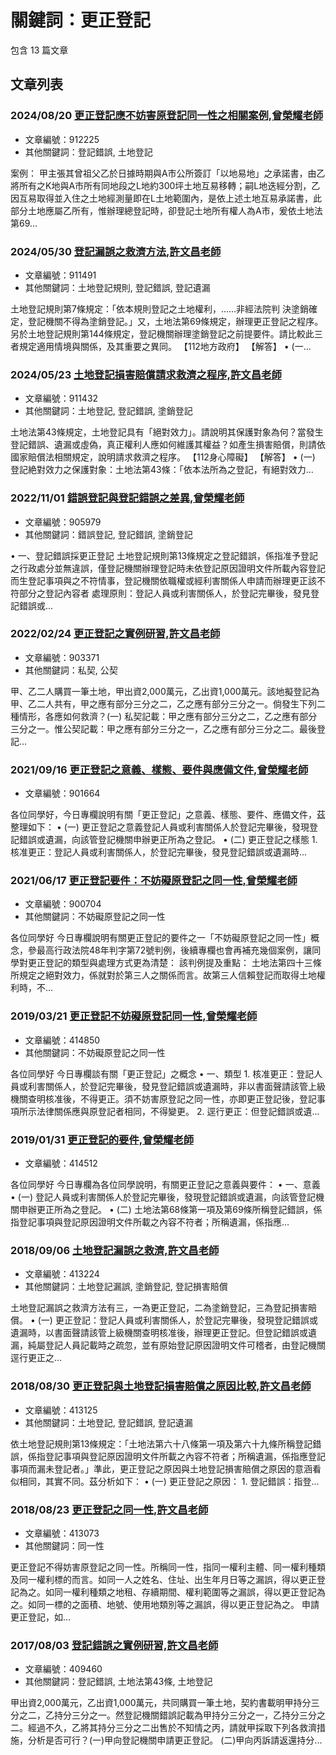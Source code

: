 # 關鍵詞：更正登記

包含 13 篇文章

## 文章列表

### 2024/08/20 [更正登記應不妨害原登記同一性之相關案例,曾榮耀老師](../../articles/912225_%E6%9B%B4%E6%AD%A3%E7%99%BB%E8%A8%98%E6%87%89%E4%B8%8D%E5%A6%A8%E5%AE%B3%E5%8E%9F%E7%99%BB%E8%A8%98%E5%90%8C%E4%B8%80%E6%80%A7%E4%B9%8B%E7%9B%B8%E9%97%9C%E6%A1%88%E4%BE%8B%2C%E6%9B%BE%E6%A6%AE%E8%80%80%E8%80%81%E5%B8%AB.md)
- 文章編號：912225
- 其他關鍵詞：登記錯誤, 土地登記

案例： 甲主張其曾祖父乙於日據時期與A市公所簽訂「以地易地」之承諾書，由乙將所有之K地與A市所有同地段之L地約300坪土地互易移轉；嗣L地迭經分割，乙因互易取得並入住之土地經測量即在L土地範圍內，是依上述土地互易承諾書，此部分土地應屬乙所有，惟辦理總登記時，卻登記土地所有權人為A市，爰依土地法第69...

### 2024/05/30 [登記漏誤之救濟方法,許文昌老師](../../articles/911491_%E7%99%BB%E8%A8%98%E6%BC%8F%E8%AA%A4%E4%B9%8B%E6%95%91%E6%BF%9F%E6%96%B9%E6%B3%95%2C%E8%A8%B1%E6%96%87%E6%98%8C%E8%80%81%E5%B8%AB.md)
- 文章編號：911491
- 其他關鍵詞：土地登記規則, 登記錯誤, 登記遺漏

土地登記規則第7條規定：「依本規則登記之土地權利，……非經法院判 決塗銷確定，登記機關不得為塗銷登記。」又，土地法第69條規定，辦理更正登記之程序。另於土地登記規則第144條規定，登記機關辦理塗銷登記之前提要件。請比較此三者規定適用情境與關係，及其重要之異同。 【112地方政府】 【解答】 • (一...

### 2024/05/23 [土地登記損害賠償請求救濟之程序,許文昌老師](../../articles/911432_%E5%9C%9F%E5%9C%B0%E7%99%BB%E8%A8%98%E6%90%8D%E5%AE%B3%E8%B3%A0%E5%84%9F%E8%AB%8B%E6%B1%82%E6%95%91%E6%BF%9F%E4%B9%8B%E7%A8%8B%E5%BA%8F%2C%E8%A8%B1%E6%96%87%E6%98%8C%E8%80%81%E5%B8%AB.md)
- 文章編號：911432
- 其他關鍵詞：土地登記, 登記錯誤, 塗銷登記

土地法第43條規定，土地登記具有「絕對效力」。請說明其保護對象為何？當發生登記錯誤、遺漏或虛偽，真正權利人應如何維護其權益？如產生損害賠償，則請依國家賠償法相關規定，說明請求救濟之程序。 【112身心障礙】 【解答】 • (一) 登記絶對效力之保護對象：土地法第43條：「依本法所為之登記，有絕對效力...

### 2022/11/01 [錯誤登記與登記錯誤之差異,曾榮耀老師](../../articles/905979_%E9%8C%AF%E8%AA%A4%E7%99%BB%E8%A8%98%E8%88%87%E7%99%BB%E8%A8%98%E9%8C%AF%E8%AA%A4%E4%B9%8B%E5%B7%AE%E7%95%B0%2C%E6%9B%BE%E6%A6%AE%E8%80%80%E8%80%81%E5%B8%AB.md)
- 文章編號：905979
- 其他關鍵詞：錯誤登記, 登記錯誤, 塗銷登記

• 一、登記錯誤採更正登記 土地登記規則第13條規定之登記錯誤，係指准予登記之行政處分並無違誤，僅登記機關辦理登記時未依登記原因證明文件所載內容登記而生登記事項與之不符情事，登記機關依職權或經利害關係人申請而辦理更正該不符部分之登記內容者 處理原則：登記人員或利害關係人，於登記完畢後，發見登記錯誤或...

### 2022/02/24 [更正登記之實例研習,許文昌老師](../../articles/903371_%E6%9B%B4%E6%AD%A3%E7%99%BB%E8%A8%98%E4%B9%8B%E5%AF%A6%E4%BE%8B%E7%A0%94%E7%BF%92%2C%E8%A8%B1%E6%96%87%E6%98%8C%E8%80%81%E5%B8%AB.md)
- 文章編號：903371
- 其他關鍵詞：私契, 公契

甲、乙二人購買一筆土地，甲出資2,000萬元，乙出資1,000萬元。該地擬登記為甲、乙二人共有，甲之應有部分三分之二，乙之應有部分三分之一。倘發生下列二種情形，各應如何救濟？(一) 私契記載：甲之應有部分三分之二，乙之應有部分三分之一。惟公契記載：甲之應有部分三分之一，乙之應有部分三分之二。最後登記...

### 2021/09/16 [更正登記之意義、樣態、要件與應備文件,曾榮耀老師](../../articles/901664_%E6%9B%B4%E6%AD%A3%E7%99%BB%E8%A8%98%E4%B9%8B%E6%84%8F%E7%BE%A9%E3%80%81%E6%A8%A3%E6%85%8B%E3%80%81%E8%A6%81%E4%BB%B6%E8%88%87%E6%87%89%E5%82%99%E6%96%87%E4%BB%B6%2C%E6%9B%BE%E6%A6%AE%E8%80%80%E8%80%81%E5%B8%AB.md)
- 文章編號：901664

各位同學好，今日專欄說明有關「更正登記」之意義、樣態、要件、應備文件，茲整理如下： • (一) 更正登記之意義登記人員或利害關係人於登記完畢後，發現登記錯誤或遺漏，向該管登記機關申辦更正所為之登記。 • (二) 更正登記之樣態 1. 核准更正：登記人員或利害關係人，於登記完畢後，發見登記錯誤或遺漏時...

### 2021/06/17 [更正登記要件：不妨礙原登記之同一性,曾榮耀老師](../../articles/900704_%E6%9B%B4%E6%AD%A3%E7%99%BB%E8%A8%98%E8%A6%81%E4%BB%B6%EF%BC%9A%E4%B8%8D%E5%A6%A8%E7%A4%99%E5%8E%9F%E7%99%BB%E8%A8%98%E4%B9%8B%E5%90%8C%E4%B8%80%E6%80%A7%2C%E6%9B%BE%E6%A6%AE%E8%80%80%E8%80%81%E5%B8%AB.md)
- 文章編號：900704
- 其他關鍵詞：不妨礙原登記之同一性

各位同學好 今日專欄說明有關更正登記的要件之一「不妨礙原登記之同一性」概念，參最高行政法院48年判字第72號判例，後續專欄也會再補充幾個案例，讓同學對更正登記的類型與處理方式更為清楚： 該判例提及重點： 土地法第四十三條所規定之絕對效力，係就對於第三人之關係而言。故第三人信賴登記而取得土地權利時，不...

### 2019/03/21 [更正登記不妨礙原登記同一性,曾榮耀老師](../../articles/414850_%E6%9B%B4%E6%AD%A3%E7%99%BB%E8%A8%98%E4%B8%8D%E5%A6%A8%E7%A4%99%E5%8E%9F%E7%99%BB%E8%A8%98%E5%90%8C%E4%B8%80%E6%80%A7%2C%E6%9B%BE%E6%A6%AE%E8%80%80%E8%80%81%E5%B8%AB.md)
- 文章編號：414850
- 其他關鍵詞：不妨礙原登記之同一性

各位同學好 今日專欄談有關「更正登記」之概念 • 一、類型 1. 核准更正：登記人員或利害關係人，於登記完畢後，發見登記錯誤或遺漏時，非以書面聲請該管上級機關查明核准後，不得更正。須不妨害原登記之同一性，亦即更正登記後，登記事項所示法律關係應與原登記者相同，不得變更。 2. 逕行更正：但登記錯誤或遺...

### 2019/01/31 [更正登記的要件,曾榮耀老師](../../articles/414512_%E6%9B%B4%E6%AD%A3%E7%99%BB%E8%A8%98%E7%9A%84%E8%A6%81%E4%BB%B6%2C%E6%9B%BE%E6%A6%AE%E8%80%80%E8%80%81%E5%B8%AB.md)
- 文章編號：414512

各位同學好 今日專欄為各位同學說明，有關更正登記之意義與要件： • 一、意義 • (一) 登記人員或利害關係人於登記完畢後，發現登記錯誤或遺漏，向該管登記機關申辦更正所為之登記。 • (二) 土地法第68條第一項及第69條所稱登記錯誤，係指登記事項與登記原因證明文件所載之內容不符者；所稱遺漏，係指應...

### 2018/09/06 [土地登記漏誤之救濟,許文昌老師](../../articles/413224_%E5%9C%9F%E5%9C%B0%E7%99%BB%E8%A8%98%E6%BC%8F%E8%AA%A4%E4%B9%8B%E6%95%91%E6%BF%9F%2C%E8%A8%B1%E6%96%87%E6%98%8C%E8%80%81%E5%B8%AB.md)
- 文章編號：413224
- 其他關鍵詞：土地登記漏誤, 塗銷登記, 登記損害賠償

土地登記漏誤之救濟方法有三，一為更正登記，二為塗銷登記，三為登記損害賠償。 • (一) 更正登記：登記人員或利害關係人，於登記完畢後，發現登記錯誤或遺漏時，以書面聲請該管上級機關查明核准後，辦理更正登記。但登記錯誤或遺漏，純屬登記人員記載時之疏忽，並有原始登記原因證明文件可稽者，由登記機關逕行更正之...

### 2018/08/30 [更正登記與土地登記損害賠償之原因比較,許文昌老師](../../articles/413125_%E6%9B%B4%E6%AD%A3%E7%99%BB%E8%A8%98%E8%88%87%E5%9C%9F%E5%9C%B0%E7%99%BB%E8%A8%98%E6%90%8D%E5%AE%B3%E8%B3%A0%E5%84%9F%E4%B9%8B%E5%8E%9F%E5%9B%A0%E6%AF%94%E8%BC%83%2C%E8%A8%B1%E6%96%87%E6%98%8C%E8%80%81%E5%B8%AB.md)
- 文章編號：413125
- 其他關鍵詞：土地登記, 登記錯誤, 登記遺漏

依土地登記規則第13條規定：「土地法第六十八條第一項及第六十九條所稱登記錯誤，係指登記事項與登記原因證明文件所載之內容不符者；所稱遺漏，係指應登記事項而漏未登記者。」準此，更正登記之原因與土地登記損害賠償之原因的意涵看似相同，其實不同。茲分析如下： • (一) 更正登記之原因： 1. 登記錯誤：指登...

### 2018/08/23 [更正登記之同一性,許文昌老師](../../articles/413073_%E6%9B%B4%E6%AD%A3%E7%99%BB%E8%A8%98%E4%B9%8B%E5%90%8C%E4%B8%80%E6%80%A7%2C%E8%A8%B1%E6%96%87%E6%98%8C%E8%80%81%E5%B8%AB.md)
- 文章編號：413073
- 其他關鍵詞：同一性

更正登記不得妨害原登記之同一性。所稱同一性，指同一權利主體、同一權利種類及同一權利標的而言。如同一人之姓名、住址、出生年月日等之漏誤，得以更正登記為之。如同一權利種類之地租、存續期間、權利範圍等之漏誤，得以更正登記為之。如同一標的之面積、地號、使用地類別等之漏誤，得以更正登記為之。 申請更正登記，如...

### 2017/08/03 [登記錯誤之實例研習,許文昌老師](../../articles/409460_%E7%99%BB%E8%A8%98%E9%8C%AF%E8%AA%A4%E4%B9%8B%E5%AF%A6%E4%BE%8B%E7%A0%94%E7%BF%92%2C%E8%A8%B1%E6%96%87%E6%98%8C%E8%80%81%E5%B8%AB.md)
- 文章編號：409460
- 其他關鍵詞：登記錯誤, 土地法第43條, 土地登記

甲出資2,000萬元，乙出資1,000萬元，共同購買一筆土地，契約書載明甲持分三分之二，乙持分三分之一。然登記機關錯誤記載為甲持分三分之一，乙持分三分之二。經過不久，乙將其持分三分之二出售於不知情之丙，請就甲採取下列各救濟措施，分析是否可行？(一)甲向登記機關申請更正登記。 (二)甲向丙訴請返還持分...
